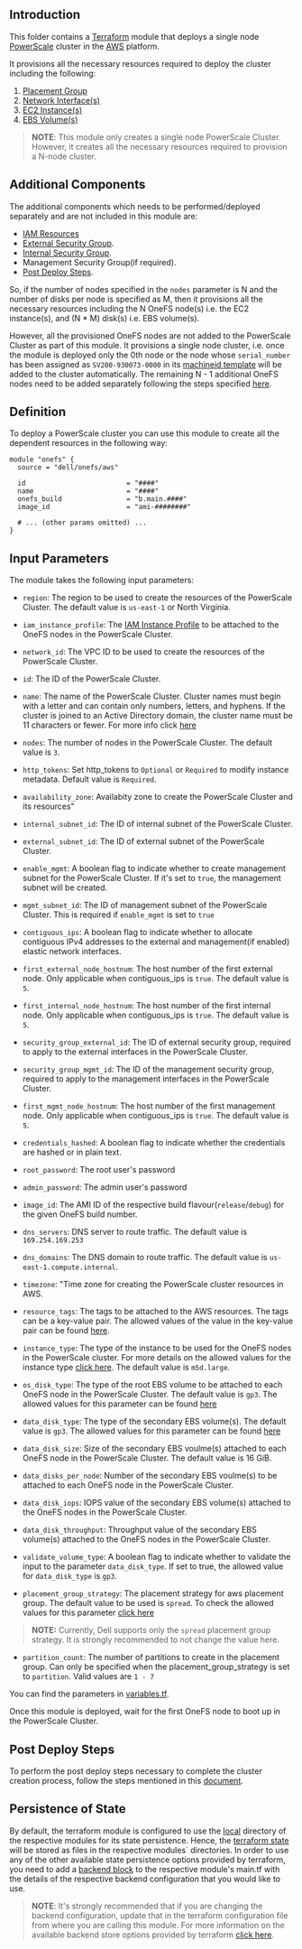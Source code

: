 ## Introduction

This folder contains a [Terraform](https://www.terraform.io/) module that deploys a single node
[PowerScale](https://www.delltechnologies.com/partner/en-us/partner/powerscale.htm) cluster in the [AWS](https://aws.amazon.com/) platform. 

It provisions all the necessary resources required to deploy the cluster including the following:
   
1. [Placement Group](https://docs.aws.amazon.com/AWSEC2/latest/UserGuide/placement-groups.html)
2. [Network Interface(s)](https://docs.aws.amazon.com/AWSEC2/latest/UserGuide/using-eni.html)
3. [EC2 Instance(s)](https://docs.aws.amazon.com/AWSEC2/latest/UserGuide/Instances.html)
4. [EBS Volume(s)](https://docs.aws.amazon.com/AWSEC2/latest/UserGuide/ebs-volumes.html)

> **NOTE**: This module only creates a single node PowerScale Cluster. However, it creates all the necessary resources required to provision a N-node cluster.

## Additional Components

The additional components which needs to be performed/deployed separately and are not included in this module are:

* [IAM Resources](../modules//iam-resources/)
* [External Security Group](../modules/ext-security-group/README.md).
* [Internal Security Group](../modules/int-security-group/README.md).
* Management Security Group(if required).
* [Post Deploy Steps](./POST_DEPLOY_STEPS.md).

So, if the number of nodes specified in the `nodes` parameter is N and the number of disks per node is specified as M, then it provisions all the necessary resources including the N OneFS node(s) i.e. the EC2 instance(s), and (N * M) disk(s) i.e. EBS volume(s). 

However, all the provisioned OneFS nodes are not added to the PowerScale Cluster as part of this module. It provisions a single node cluster, i.e. once the module is deployed only the 0th node or the node whose `serial_number` has been assigned as `SV200-930073-0000` in its [machineid template](../modules/machineid/README.md) will be added to the cluster automatically. The remaining N - 1 additional OneFS nodes need to be added separately following the steps specified [here](POST_DEPLOY_STEPS.md).

## Definition

To deploy a PowerScale cluster you can use this module to create all the dependent resources in the following way:

```hcl
module "onefs" {
  source = "dell/onefs/aws"

  id                         = "####"
  name                       = "####"
  onefs_build                = "b.main.####"
  image_id                   = "ami-########"

  # ... (other params omitted) ...
}
```

## Input Parameters

The module takes the following input parameters:

* `region`: The region to be used to create the resources of the PowerScale Cluster. The default value is `us-east-1` or North Virginia.

* `iam_instance_profile`: The [IAM Instance Profile](https://docs.aws.amazon.com/IAM/latest/UserGuide/id_tags_instance-profiles.html) to be attached to the OneFS nodes in the PowerScale Cluster.

* `network_id`: The VPC ID to be used to create the resources of the PowerScale Cluster.

* `id`: The ID of the PowerScale Cluster.

* `name`: The name of the PowerScale Cluster. Cluster names must begin with a letter and can contain only numbers, letters, and hyphens. If the cluster is joined to an Active Directory domain, the cluster name must be 11 characters or fewer. For more info click [here](https://www.dell.com/support/manuals/en-us/isilon-onefs/ifs_pub_9500_administration_guide_gui/set-the-cluster-name-and-contact-information?guid=guid-9d650f61-8241-4455-9469-7038216f94c4&lang=en-us)

* `nodes`: The number of nodes in the PowerScale Cluster. The default value is `3`.

* `http_tokens`: Set http_tokens to `Optional` or `Required` to modify instance metadata. Default value is `Required`.

* `availability_zone`: Availabity zone to create the PowerScale Cluster and its resources"

* `internal_subnet_id`: The ID of internal subnet of the PowerScale Cluster.

* `external_subnet_id`: The ID of external subnet of the PowerScale Cluster.

* `enable_mgmt`: A boolean flag to indicate whether to create management subnet for the PowerScale Cluster. If it's set to `true`, the management subnet will be created.

* `mgmt_subnet_id`: The ID of management subnet of the PowerScale Cluster. This is required if `enable_mgmt` is set to `true`

* `contiguous_ips`: A boolean flag to indicate whether to allocate contiguous IPv4 addresses to the external and management(if enabled) elastic network interfaces.

* `first_external_node_hostnum`: The host number of the first external node. Only applicable when contiguous_ips is `true`. The default value is `5`.

* `first_internal_node_hostnum`: The host number of the first internal node. Only applicable when contiguous_ips is `true`. The default value is `5`.

* `security_group_external_id`: The ID of external security group, required to apply to the external interfaces in the PowerScale Cluster.

* `security_group_mgmt_id`: The ID of the management security group, required to apply to the management interfaces in the PowerScale Cluster.

* `first_mgmt_node_hostnum`: The host number of the first management node. Only applicable when contiguous_ips is `true`. The default value is `5`.

* `credentials_hashed`: A boolean flag to indicate whether the credentials are hashed or in plain text.

* `root_password`: The root user's password

* `admin_password`: The admin user's password

* `image_id`: The AMI ID of the respective build flavour(`release`/`debug`) for the given OneFS build number. 

* `dns_servers`: DNS server to route traffic. The default value is `169.254.169.253`

* `dns_domains`: The DNS domain to route traffic. The default value is `us-east-1.compute.internal`.

* `timezone`: "Time zone for creating the PowerScale cluster resources in AWS.

* `resource_tags`: The tags to be attached to the AWS resources. The tags can be a key-value pair. The allowed values of the value in the key-value pair can be found [here](https://developer.hashicorp.com/terraform/language/expressions/types#types).

* `instance_type`: The type of the instance to be used for the OneFS nodes in the PowerScale cluster. For more details on the allowed values for the instance type [click here](https://aws.amazon.com/ec2/instance-types/). The default value is `m5d.large`.

* `os_disk_type`: The type of the root EBS volume to be attached to each OneFS node in the PowerScale Cluster. The default value is `gp3`. The allowed values for this parameter can be found [here](https://registry.terraform.io/providers/hashicorp/aws/latest/docs/resources/ebs_volume#type)

* `data_disk_type`: The type of the secondary EBS volume(s). The default value is `gp3`. The allowed values for this parameter can be found [here](https://registry.terraform.io/providers/hashicorp/aws/latest/docs/resources/ebs_volume#type)
  
* `data_disk_size`: Size of the secondary EBS voulme(s) attached to each OneFS node in the PowerScale Cluster. The default value is 16 GiB.

* `data_disks_per_node`: Number of the secondary EBS voulme(s) to be attached to each OneFS node in the PowerScale Cluster.

* `data_disk_iops`: IOPS value of the secondary EBS volume(s) attached to the OneFS nodes in the PowerScale Cluster. 

* `data_disk_throughput`: Throughput value of the secondary EBS volume(s) attached to the OneFS nodes in the PowerScale Cluster. 

* `validate_volume_type`: A boolean flag to indicate whether to validate the input to the parameter `data_disk_type`. If set to true, the allowed value for `data_disk_type` is `gp3`.

* `placement_group_strategy`: The placement strategy for aws placement group. The default value to be used is `spread`. To check the allowed values for this parameter [click here](https://registry.terraform.io/providers/hashicorp/aws/latest/docs/resources/placement_group#strategy)

> **NOTE:** Currently, Dell supports only the `spread` placement group strategy. It is strongly recommended to not change the value here.

* `partition_count`: The number of partitions to create in the placement group. Can only be specified when the placement_group_strategy is set to `partition`. Valid values are `1 - 7`

You can find the parameters in [variables.tf](../variables.tf).

Once this module is deployed, wait for the first OneFS node to boot up in the PowerScale Cluster.

## Post Deploy Steps

To perform the post deploy steps necessary to complete the cluster creation process, follow the steps mentioned in this [document](./POST_DEPLOY_STEPS.md).

## Persistence of State

By default, the terraform module is configured to use the [local](https://developer.hashicorp.com/terraform/language/settings/backends/local) directory of the respective modules for its state persistence. Hence, the [terraform state](https://developer.hashicorp.com/terraform/language/state) will be stored as files in the respective modules` directories.
In order to use any of the other available state persistence options provided by terraform, you need to add a [backend block](https://developer.hashicorp.com/terraform/language/settings/backends/configuration#using-a-backend-block) to the respective module's main.tf with the details of the respective backend configuration that you would like to use.
> **NOTE**: It's strongly recommended that if you are changing the backend configuration, update that in the terraform configuration file from where you are calling this module.
For more information on the available backend store options provided by terraform [click here](https://developer.hashicorp.com/terraform/language/settings/backends/configuration#available-backends).
